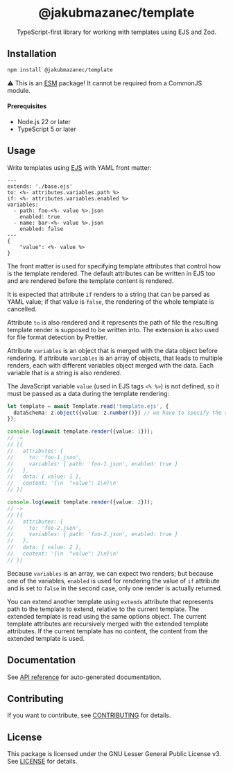 <!-- header -->
<div align="center">

# @jakubmazanec/template

TypeScript-first library for working with templates using EJS and Zod.

</div>
<!-- header -->

## Installation

```sh
npm install @jakubmazanec/template
```

⚠️ This is an [ESM](https://gist.github.com/sindresorhus/a39789f98801d908bbc7ff3ecc99d99c) package!
It cannot be required from a CommonJS module.

<!-- prerequisites -->

#### Prerequisites

- Node.js 22 or later
- TypeScript 5 or later
<!-- prerequisites -->

## Usage

Write templates using [EJS](https://ejs.co/) with YAML front matter:

```
---
extends: './base.ejs'
to: <%- attributes.variables.path %>
if: <%- attributes.variables.enabled %>
variables:
  - path: foo-<%- value %>.json
    enabled: true
  - name: bar-<%- value %>.json
    enabled: false
---
{
    "value": <%- value %>
}
```

The front matter is used for specifying template attributes that control how is the template
rendered. The default attributes can be written in EJS too and are rendered before the template
content is rendered.

It is expected that attribute `if` renders to a string that can be parsed as YAML value; if that
value is `false`, the rendering of the whole template is cancelled.

Attribute `to` is also rendered and it represents the path of file the resulting template render is
supposed to be written into. The extension is also used for file format detection by Prettier.

Attribute `variables` is an object that is merged with the data object before rendering. If
attribute `variables` is an array of objects, that leads to multiple renders, each with different
variables object merged with the data. Each variable that is a string is also rendered.

The JavaScript variable `value` (used in EJS tags `<% %>`) is not defined, so it must be passed as a
data during the template rendering:

```TypeScript
let template = await Template.read('template.ejs', {
  dataSchema: z.object({value: z.number()}) // we have to specify the schema that represents the template data type
});

console.log(await template.render({value: 1}));
// ->
// [{
//   attributes: {
//     to: 'foo-1.json',
//     variables: { path: 'foo-1.json', enabled: true }
//   },
//   data: { value: 1 },
//   content: '{\n  "value": 1\n}\n'
// }]

console.log(await template.render({value: 2}));
// ->
// [{
//   attributes: {
//     to: 'foo-2.json',
//     variables: { path: 'foo-2.json', enabled: true }
//   },
//   data: { value: 2 },
//   content: '{\n  "value": 2\n}\n'
// }]
```

Because `variables` is an array, we can expect two renders; but because one of the variables,
`enabled` is used for rendering the value of `if` attribute and is set to `false` in the second
case, only one render is actually returned.

You can extend another template using `extends` attribute that represents path to the template to
extend, relative to the current template. The extended template is read using the same options
object. The current template attributes are recursively merged with the extended template
attributes. If the current template has no content, the content from the extended template is used.

## Documentation

See [API reference](./docs) for auto-generated documentation.

## Contributing

If you want to contribute, see [CONTRIBUTING](./CONTRIBUTING.md) for details.

## License

This package is licensed under the GNU Lesser General Public License v3. See [LICENSE](./LICENSE.md)
for details.
